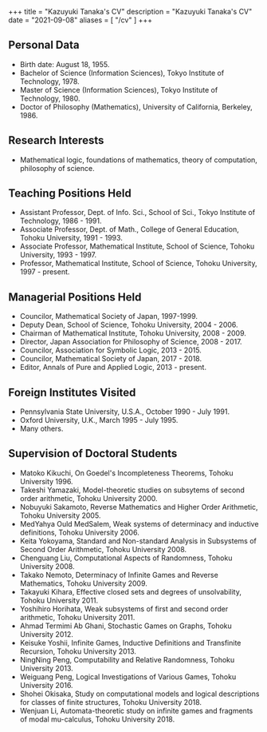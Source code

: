 +++
title = "Kazuyuki Tanaka's CV"
description = "Kazuyuki Tanaka's CV"
date = "2021-09-08"
aliases = [ "/cv" ]
+++

## Personal Data
- Birth date: August 18, 1955.
- Bachelor of Science (Information Sciences), Tokyo Institute of Technology, 1978.
- Master of Science (Information Sciences), Tokyo Institute of Technology, 1980.
- Doctor of Philosophy (Mathematics), University of California, Berkeley, 1986.

## Research Interests
- Mathematical logic, foundations of mathematics, theory of computation, philosophy of science.

## Teaching Positions Held
- Assistant Professor, Dept. of Info. Sci., School of Sci., Tokyo Institute of Technology, 1986 - 1991.
- Associate Professor, Dept. of Math., College of General Education, Tohoku University, 1991 - 1993.
- Associate Professor, Mathematical Institute, School of Science, Tohoku University, 1993 - 1997.
- Professor, Mathematical Institute, School of Science, Tohoku University, 1997 - present.

## Managerial Positions Held
- Councilor, Mathematical Society of Japan, 1997-1999.
- Deputy Dean, School of Science, Tohoku University, 2004 - 2006.
- Chairman of Mathematical Institute, Tohoku University, 2008 - 2009.
- Director, Japan Association for Philosophy of Science, 2008 - 2017.
- Councilor, Association for Symbolic Logic, 2013 - 2015.
- Councilor, Mathematical Society of Japan, 2017 - 2018.
- Editor, Annals of Pure and Applied Logic, 2013 - present.

## Foreign Institutes Visited
- Pennsylvania State University, U.S.A., October 1990 - July 1991.
- Oxford University, U.K., March 1995 - July 1995.
- Many others.

## Supervision of Doctoral Students
- Matoko Kikuchi, On Goedel's Incompleteness Theorems, Tohoku University 1996.
- Takeshi Yamazaki, Model-theoretic studies on subsytems of second order arithmetic, Tohoku University 2000.
- Nobuyuki Sakamoto, Reverse Mathematics and Higher Order Arithmetic, Tohoku University 2005.
- MedYahya Ould MedSalem, Weak systems of determinacy and inductive definitions, Tohoku University 2006.
- Keita Yokoyama, Standard and Non-standard Analysis in Subsystems of Second Order Arithmetic, Tohoku University 2008.
- Chenguang Liu, Computational Aspects of Randomness, Tohoku University 2008.
- Takako Nemoto, Determinacy of Infinite Games and Reverse Mathematics, Tohoku University 2009.
- Takayuki Kihara, Effective closed sets and degrees of unsolvability, Tohoku University 2011.
- Yoshihiro Horihata, Weak subsystems of first and second order arithmetic, Tohoku University 2011.
- Ahmad Termimi Ab Ghani, Stochastic Games on Graphs, Tohoku University 2012.
- Keisuke Yoshii, Infinite Games, Inductive Definitions and Transfinite Recursion, Tohoku University 2013.
- NingNing Peng, Computability and Relative Randomness, Tohoku University 2013.
- Weiguang Peng, Logical Investigations of Various Games, Tohoku University 2016.
- Shohei Okisaka, Study on computational models and logical descriptions for classes of finite structures, Tohoku University 2018.
- Wenjuan Li, Automata-theoretic study on infinite games and fragments of modal mu-calculus, Tohoku University 2018.